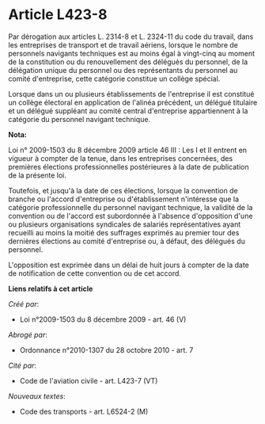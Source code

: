 # Article L423-8

Par dérogation aux articles L. 2314-8 et L. 2324-11 du code du travail, dans les entreprises de transport et de travail
aériens, lorsque le nombre de personnels navigants techniques est au moins égal à vingt-cinq au moment de la constitution ou
du renouvellement des délégués du personnel, de la délégation unique du personnel ou des représentants du personnel au comité
d'entreprise, cette catégorie constitue un collège spécial. 

Lorsque dans un ou plusieurs établissements de l'entreprise il est constitué un collège électoral en application de l'alinéa
précédent, un délégué titulaire et un délégué suppléant au comité central d'entreprise appartiennent à la catégorie du
personnel navigant technique.

**Nota:**

Loi n° 2009-1503 du 8 décembre 2009 article 46 III : Les I et II entrent en vigueur à compter de la tenue, dans les
entreprises concernées, des premières élections professionnelles postérieures à la date de publication de la présente loi. 

Toutefois, et jusqu'à la date de ces élections, lorsque la convention de branche ou l'accord d'entreprise ou d'établissement
n'intéresse que la catégorie professionnelle du personnel navigant technique, la validité de la convention ou de l'accord est
subordonnée à l'absence d'opposition d'une ou plusieurs organisations syndicales de salariés représentatives ayant recueilli
au moins la moitié des suffrages exprimés au premier tour des dernières élections au comité d'entreprise ou, à défaut, des
délégués du personnel.

L'opposition est exprimée dans un délai de huit jours à compter de la date de notification de cette convention ou de cet
accord.

**Liens relatifs à cet article**

_Créé par_:

  - Loi n°2009-1503 du 8 décembre 2009 - art. 46 (V)

_Abrogé par_:

  - Ordonnance n°2010-1307 du 28 octobre 2010 - art. 7

_Cité par_:

  - Code de l'aviation civile - art. L423-7 (VT)

_Nouveaux textes_:

  - Code des transports - art. L6524-2 (M)
